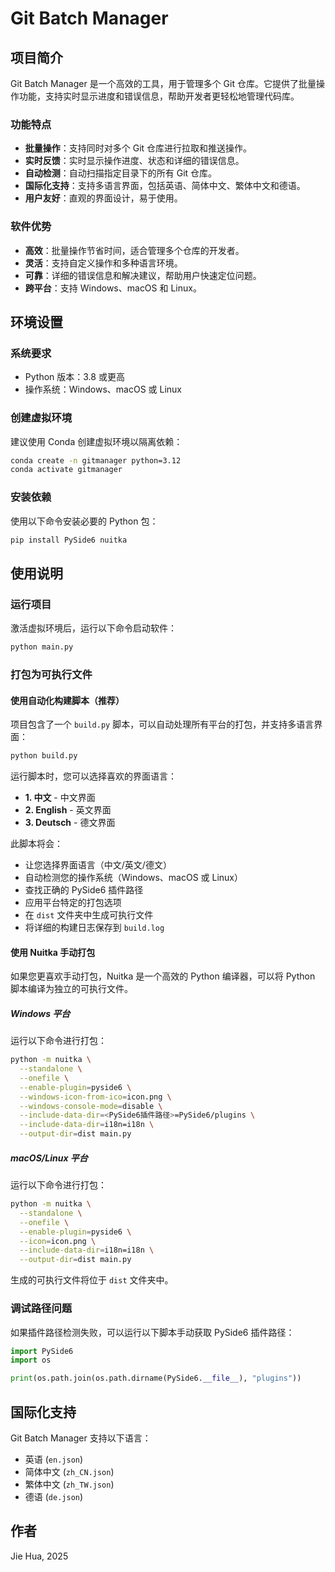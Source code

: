 # Git Batch Manager

## 项目简介
Git Batch Manager 是一个高效的工具，用于管理多个 Git 仓库。它提供了批量操作功能，支持实时显示进度和错误信息，帮助开发者更轻松地管理代码库。

### 功能特点
- **批量操作**：支持同时对多个 Git 仓库进行拉取和推送操作。
- **实时反馈**：实时显示操作进度、状态和详细的错误信息。
- **自动检测**：自动扫描指定目录下的所有 Git 仓库。
- **国际化支持**：支持多语言界面，包括英语、简体中文、繁体中文和德语。
- **用户友好**：直观的界面设计，易于使用。

### 软件优势
- **高效**：批量操作节省时间，适合管理多个仓库的开发者。
- **灵活**：支持自定义操作和多种语言环境。
- **可靠**：详细的错误信息和解决建议，帮助用户快速定位问题。
- **跨平台**：支持 Windows、macOS 和 Linux。

## 环境设置

### 系统要求
- Python 版本：3.8 或更高
- 操作系统：Windows、macOS 或 Linux

### 创建虚拟环境
建议使用 Conda 创建虚拟环境以隔离依赖：

```bash
conda create -n gitmanager python=3.12
conda activate gitmanager
```

### 安装依赖
使用以下命令安装必要的 Python 包：

```bash
pip install PySide6 nuitka
```

## 使用说明

### 运行项目
激活虚拟环境后，运行以下命令启动软件：

```bash
python main.py
```

### 打包为可执行文件

#### 使用自动化构建脚本（推荐）
项目包含了一个 `build.py` 脚本，可以自动处理所有平台的打包，并支持多语言界面：

```bash
python build.py
```

运行脚本时，您可以选择喜欢的界面语言：
- **1. 中文** - 中文界面
- **2. English** - 英文界面
- **3. Deutsch** - 德文界面

此脚本将会：
- 让您选择界面语言（中文/英文/德文）
- 自动检测您的操作系统（Windows、macOS 或 Linux）
- 查找正确的 PySide6 插件路径
- 应用平台特定的打包选项
- 在 `dist` 文件夹中生成可执行文件
- 将详细的构建日志保存到 `build.log`

#### 使用 Nuitka 手动打包
如果您更喜欢手动打包，Nuitka 是一个高效的 Python 编译器，可以将 Python 脚本编译为独立的可执行文件。

##### Windows 平台
运行以下命令进行打包：

```bash
python -m nuitka \
  --standalone \
  --onefile \
  --enable-plugin=pyside6 \
  --windows-icon-from-ico=icon.png \
  --windows-console-mode=disable \
  --include-data-dir=<PySide6插件路径>=PySide6/plugins \
  --include-data-dir=i18n=i18n \
  --output-dir=dist main.py
```

##### macOS/Linux 平台
运行以下命令进行打包：

```bash
python -m nuitka \
  --standalone \
  --onefile \
  --enable-plugin=pyside6 \
  --icon=icon.png \
  --include-data-dir=i18n=i18n \
  --output-dir=dist main.py
```

生成的可执行文件将位于 `dist` 文件夹中。

### 调试路径问题
如果插件路径检测失败，可以运行以下脚本手动获取 PySide6 插件路径：

```python
import PySide6
import os

print(os.path.join(os.path.dirname(PySide6.__file__), "plugins"))
```

## 国际化支持
Git Batch Manager 支持以下语言：
- 英语 (`en.json`)
- 简体中文 (`zh_CN.json`)
- 繁体中文 (`zh_TW.json`)
- 德语 (`de.json`)

## 作者
Jie Hua, 2025
